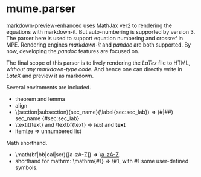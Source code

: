 # mume.parser
[markdown-preview-enhanced](https://github.com/shd101wyy/vscode-markdown-preview-enhanced) uses MathJax ver2 to rendering the equations with markdown-it. But auto-numbering is supported by version 3. The parser here is used to support equation numbering and crossref in MPE. Rendering engines *markdown-it* and *pandoc* are both supported. By now, developing the *pandoc* features are focused on.

The final scope of this parser is to lively rendering the *LaTex* file to HTML, *without any markdown-type code.* And hence one can directly write in *LateX* and preview it as markdown. 

Several enviroments are included.
- theorem and lemma
- align
- \\(section|subsection){sec_name}(\\label{sec:sec_lab}) => (#|##) sec_name {#sec:sec_lab}
- \\textit{text} and \\textbf{text} => *text* and **text**
- itemize => unnumbered list

Math shorthand.
- \\math(bf|bb|cal|scr){[a-zA-Z]} => \\[a-zA-Z](bf|bb|cal|scr).
- shorthand for mathrm: \\mathrm{#1} => \\#1, with #1 some user-defined symbols.
